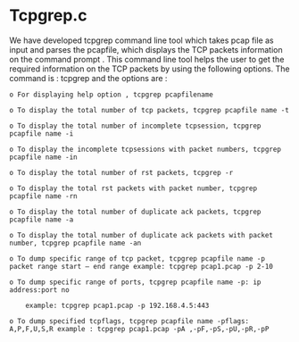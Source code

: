 # Tcpgrep.c
We have developed tcpgrep command line tool which takes pcap file as input and parses the pcapfile, which displays the TCP packets information on the command prompt .
This command line tool helps the user to get the required information on the TCP packets by using the following options.
The command is : tcpgrep
and the options are :

    o For displaying help option , tcpgrep pcapfilename

    o To display the total number of tcp packets, tcpgrep pcapfile name -t

    o To display the total number of incomplete tcpsession, tcpgrep pcapfile name -i

    o To display the incomplete tcpsessions with packet numbers, tcpgrep pcapfile name -in

    o To display the total number of rst packets, tcpgrep -r

    o To display the total rst packets with packet number, tcpgrep pcapfile name -rn

    o To display the total number of duplicate ack packets, tcpgrep pcapfile name -a

    o To display the total number of duplicate ack packets with packet number, tcpgrep pcapfile name -an

    o To dump specific range of tcp packet, tcpgrep pcapfile name -p packet range start – end range example: tcpgrep pcap1.pcap -p 2-10

    o To dump specific range of ports, tcpgrep pcapfile name -p: ip address:port no

        example: tcpgrep pcap1.pcap -p 192.168.4.5:443

    o To dump specified tcpflags, tcpgrep pcapfile name -pflags: A,P,F,U,S,R example : tcpgrep pcap1.pcap -pA ,-pF,-pS,-pU,-pR,-pP
